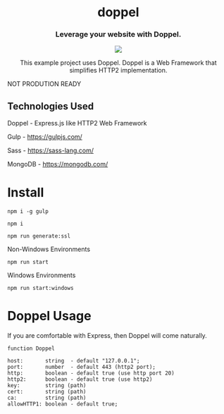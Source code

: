 <h1 align="center">doppel</h1>
<h3 align="center">
Leverage your website with Doppel.
  </h3>
<p align="center">
<img src="https://upload.wikimedia.org/wikipedia/commons/thumb/2/2f/Painting_by_Sebastian_Bieniek._Titled_%E2%80%9EDoppelg%C3%A4nger_No._1%E2%80%9C%2C_2018._Oil_on_canvas._Berlin_based_artist._Painter.jpg/453px-Painting_by_Sebastian_Bieniek._Titled_%E2%80%9EDoppelg%C3%A4nger_No._1%E2%80%9C%2C_2018._Oil_on_canvas._Berlin_based_artist._Painter.jpg"></img></p>
<p align="center">
This example project uses Doppel.
Doppel is a Web Framework that simplifies HTTP2 implementation.
</p>

NOT PRODUTION READY

## Technologies Used

Doppel - Express.js like HTTP2 Web Framework

Gulp - <a href="https://gulpjs.com/">https://gulpjs.com/</a>

Sass - <a href="https://sass-lang.com/">https://sass-lang.com/</a>

MongoDB - <a href="https://mongodb.com/">https://mongodb.com/</a>


# Install

```
npm i -g gulp
```

```
npm i
```

```
npm run generate:ssl
```


Non-Windows Environments
```
npm run start
```


Windows Environments
```
npm run start:windows
```

# Doppel Usage

If you are comfortable with Express, then Doppel will come naturally.

```
function Doppel

host:       string  - default "127.0.0.1";
port:       number  - default 443 (http2 port);
http:       boolean - default true (use http port 20)
http2:      boolean - default true (use http2)
key:        string (path)
cert:       string (path)
ca:         string (path)
allowHTTP1: boolean - default true;
```
